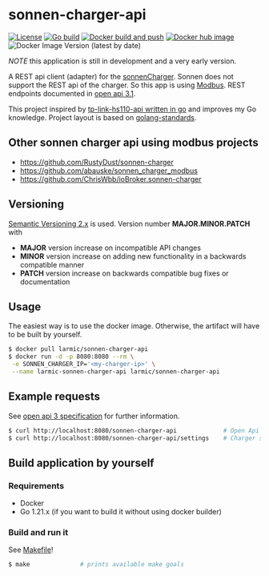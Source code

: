 # sonnen-charger-api

[![License](https://img.shields.io/badge/License-Apache%202.0-blue.svg)](https://opensource.org/licenses/Apache-2.0)
[![Go build](https://github.com/larmic-iot/sonnen-charger-api/actions/workflows/go-build.yml/badge.svg)](https://github.com/larmic-iot/sonnen-charger-api/actions/workflows/go-build.yml)
[![Docker build and push](https://github.com/larmic-iot/sonnen-charger-api/actions/workflows/docker-build-and-push.yml/badge.svg)](https://github.com/larmic-iot/sonnen-charger-api/actions/workflows/docker-build-and-push.yml)
[![Docker hub image](https://img.shields.io/docker/image-size/larmic/sonnen-charger-api?label=dockerhub)](https://hub.docker.com/repository/docker/larmic/sonnen-charger-api)
![Docker Image Version (latest by date)](https://img.shields.io/docker/v/larmic/sonnen-charger-api)

*NOTE* this application is still in development and a very early version.

A REST api client (adapter) for the [sonnenCharger](https://sonnen.de/ladestation-elektroauto/). Sonnen does not support
the REST api of the charger. So this app is using 
[Modbus](https://en.wikipedia.org/wiki/Modbus#:~:text=Modbus%20TCP%2FIP%20or%20Modbus,layers%20already%20provide%20checksum%20protection). REST endpoints documented in [open api 3.1](api/open-api-3.yaml).

This project inspired by [tp-link-hs110-api written in go](https://github.com/larmic/tp-link-hs110-api) and
improves my Go knowledge. Project layout is based on 
[golang-standards](https://github.com/golang-standards/project-layout).

## Other sonnen charger api using modbus projects
* https://github.com/RustyDust/sonnen-charger
* https://github.com/abauske/sonnen_charger_modbus
* https://github.com/ChrisWbb/ioBroker.sonnen-charger

## Versioning

[Semantic Versioning 2.x](https://semver.org/) is used. Version number **MAJOR.MINOR.PATCH** with

* **MAJOR** version increase on incompatible API changes
* **MINOR** version increase on adding new functionality in a backwards compatible manner
* **PATCH** version increase on backwards compatible bug fixes or documentation

## Usage

The easiest way is to use the docker image. Otherwise, the artifact will have to be built by yourself.

```sh 
$ docker pull larmic/sonnen-charger-api
$ docker run -d -p 8080:8080 --rm \
 -e SONNEN_CHARGER_IP='<my-charger-ip>' \
 --name larmic-sonnen-charger-api larmic/sonnen-charger-api
```

## Example requests

See [open api 3 specification](api/open-api-3.yaml) for further information.

```sh 
$ curl http://localhost:8080/sonnen-charger-api             # Open Api 3.1 specification
$ curl http://localhost:8080/sonnen-charger-api/settings    # Charger settings
```

## Build application by yourself

### Requirements

* Docker
* Go 1.21.x (if you want to build it without using docker builder)

### Build and run it

See [Makefile](Makefile)!

```sh 
$ make              # prints available make goals
```